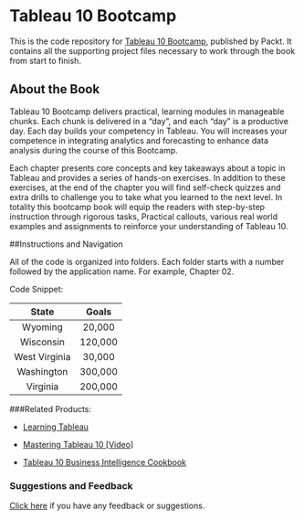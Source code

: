 # Tableau 10 Bootcamp
This is the code repository for [Tableau 10 Bootcamp](https://www.packtpub.com/big-data-and-business-intelligence/tableau-10-bootcamp?utm_source=github&utm_medium=repository&utm_content=9781787285132), published by Packt. It contains all the supporting project files necessary to work through the book from start to finish. 

## About the Book
Tableau 10 Bootcamp delivers practical, learning modules in manageable chunks. Each chunk is delivered in a “day”, and each “day” is a productive day. Each day builds your competency in Tableau. You will increases your competence in integrating analytics and forecasting to enhance data analysis during the course of this Bootcamp.

Each chapter presents core concepts and key takeaways about a topic in Tableau and provides a series of hands-on exercises. In addition to these exercises, at the end of the chapter you will find self-check quizzes and extra drills to challenge you to take what you learned to the next level. In totality this bootcamp book will equip the readers with step-by-step instruction through rigorous tasks, Practical callouts, various real world examples and assignments to reinforce your understanding of Tableau 10.

##Instructions and Navigation

All of the code is organized into folders. Each folder starts with a number followed by the application name. For example, Chapter 02.

Code Snippet:

| __State__ | **Goals** |
|:-----:|:-----:|
| Wyoming | 20,000 |
| Wisconsin	| 120,000 |
| West Virginia | 30,000 |
| Washington | 300,000 |
| Virginia | 200,000 |

###Related Products:

 * [Learning Tableau](https://www.packtpub.com/big-data-and-business-intelligence/learning-tableau?utm_source=github&utm_medium=repository&utm_content=9781784391164) 
 
 * [Mastering Tableau 10 [Video]](https://www.packtpub.com/big-data-and-business-intelligence/mastering-tableau-10-video?utm_source=github&utm_medium=repository&utm_content=9781786463531)
 
 * [Tableau 10 Business Intelligence Cookbook](https://www.packtpub.com/big-data-and-business-intelligence/tableau-10-business-intelligence-cookbook?utm_source=github&utm_medium=repository&utm_content=9781786465634)

### Suggestions and Feedback
[Click here](https://docs.google.com/forms/d/e/1FAIpQLSe5qwunkGf6PUvzPirPDtuy1Du5Rlzew23UBp2S-P3wB-GcwQ/viewform) if you have any feedback or suggestions.

